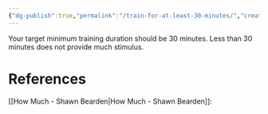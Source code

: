 ```yaml
---
{"dg-publish":true,"permalink":"/train-for-at-least-30-minutes/","created":"2024-03-05T20:33:32.000-05:00","updated":"2024-03-05T20:33:32.000-05:00"}
---
```



Your target minimum training duration should be 30 minutes. Less than 30 minutes does not provide much stimulus.

# References

[[How Much - Shawn Bearden\|How Much - Shawn Bearden]]:
